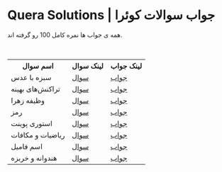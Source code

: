 # Quera Solutions | جواب سوالات کوئرا

<p>همه ی جواب ها نمره کامل 100 رو گرفته اند.</p>
<!-- <p>اگر میخواین مشارکت داشته باشید بهم <span><a href="mailto:erfan.rezaei.dev@gmail.com">ایمیل</a></span> بزنید</p> -->

<br>

<table>
<th>اسم سوال<ht/>
<th>لینک سوال<ht/>
<th>لینک جواب<ht/>

<tr>
<td>سبزه با عدس</td>
<td><a href="https://quera.org/problemset/281769">سوال</td>
<td><a href="https://gist.github.com/ErfanRez/73121c5e46ab45b3ddd4f389d7c0b015">جواب</td>
</tr>
<tr>
<td>تراکنش‌های بهینه</td>
<td><a href="https://quera.org/problemset/272646">سوال</td>
<td><a href="https://gist.github.com/ErfanRez/75c0eb7ed96346aa3afde6b0f7a4aeee">جواب</td>
</tr>
<tr>
<td>وظیفه زهرا</td>
<td><a href="https://quera.org/problemset/275475">سوال</td>
<td><a href="https://gist.github.com/ErfanRez/16d1030e84a465bda95a78670a79fd3c">جواب</td>
</tr>
<tr>
<td>رمز</td>
<td><a href="https://quera.org/problemset/17902">سوال</td>
<td><a href="https://gist.github.com/ErfanRez/c561f59c2abc0cd90ea8d6da60ea5efd">جواب</td>
</tr>
<tr>
<td>استوری پوینت</td>
<td><a href="https://quera.org/problemset/272645">سوال</td>
<td><a href="https://gist.github.com/ErfanRez/99735d7966ba3ce6c340709d82c710c9">جواب</td>
</tr>
<tr>
<td>ریاضیات و مکافات</td>
<td><a href="https://quera.org/problemset/252329">سوال</td>
<td><a href="https://gist.github.com/ErfanRez/f51a1799fde382e4de5fe7736a93f05e">جواب</td>
</tr>
<tr>
<td>اسم فامیل</td>
<td><a href="https://quera.org/problemset/10945">سوال</td>
<td><a href="https://gist.github.com/ErfanRez/83c7729a3e331b4ad48f3e6216ce1822">جواب</td>
</tr>
<tr>
<td>هندوانه و خربزه</td>
<td><a href="https://quera.org/problemset/235095">سوال</td>
<td><a href="https://gist.github.com/ErfanRez/31fe95529578a9623f15e80429f404f1">جواب</td>
</tr>

</table>
